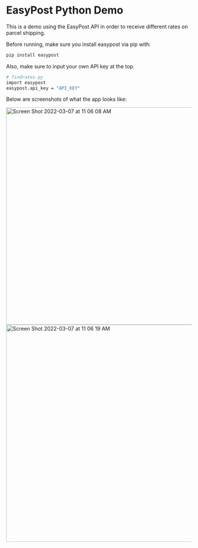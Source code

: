 # EasyPost Python Demo

This is a demo using the EasyPost API in order to receive different rates on parcel shipping.

Before running, make sure you install easypost via pip with:

```bash
pip install easypost
```

Also, make sure to input your own API key at the top.

```bash
# findrates.py
import easypost
easypost.api_key = "API_KEY"
```

Below are screenshots of what the app looks like:

<img width="590" alt="Screen Shot 2022-03-07 at 11 06 08 AM" src="https://user-images.githubusercontent.com/36744752/157101054-af8022a2-3047-4ce1-ae1b-a8943736bb51.png">
<img width="590" alt="Screen Shot 2022-03-07 at 11 06 19 AM" src="https://user-images.githubusercontent.com/36744752/157101065-6b8d95d9-7169-4a57-ac66-da700ca68452.png">
